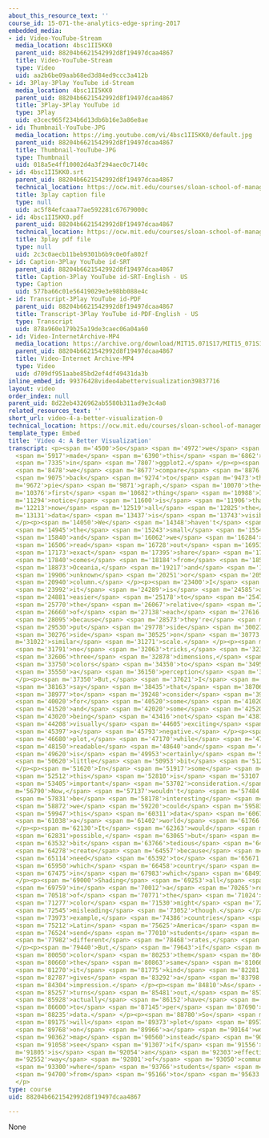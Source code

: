 ```yaml
---
about_this_resource_text: ''
course_id: 15-071-the-analytics-edge-spring-2017
embedded_media:
- id: Video-YouTube-Stream
  media_location: 4bsc1II5KK0
  parent_uid: 88204b6621542992d8f19497dcaa4867
  title: Video-YouTube-Stream
  type: Video
  uid: aa2b6be09aab68ed3d84ed9ccc3a412b
- id: 3Play-3Play YouTube id-Stream
  media_location: 4bsc1II5KK0
  parent_uid: 88204b6621542992d8f19497dcaa4867
  title: 3Play-3Play YouTube id
  type: 3Play
  uid: e3cec965f234b6d13db6b16e3a86e8ae
- id: Thumbnail-YouTube-JPG
  media_location: https://img.youtube.com/vi/4bsc1II5KK0/default.jpg
  parent_uid: 88204b6621542992d8f19497dcaa4867
  title: Thumbnail-YouTube-JPG
  type: Thumbnail
  uid: 018a5e4ff10002d4a3f294aec0c7140c
- id: 4bsc1II5KK0.srt
  parent_uid: 88204b6621542992d8f19497dcaa4867
  technical_location: https://ocw.mit.edu/courses/sloan-school-of-management/15-071-the-analytics-edge-spring-2017/visualization/the-good-the-bad-and-the-ugly-visualization-recitation-recitation/video-4-a-better-visualization/video-4-a-better-visualization-0/4bsc1II5KK0.srt
  title: 3play caption file
  type: null
  uid: ac5f84efcaaa77ae592281c67679000c
- id: 4bsc1II5KK0.pdf
  parent_uid: 88204b6621542992d8f19497dcaa4867
  technical_location: https://ocw.mit.edu/courses/sloan-school-of-management/15-071-the-analytics-edge-spring-2017/visualization/the-good-the-bad-and-the-ugly-visualization-recitation-recitation/video-4-a-better-visualization/video-4-a-better-visualization-0/4bsc1II5KK0.pdf
  title: 3play pdf file
  type: null
  uid: 2c3c0aecb11beb9301b6b9c0e0fa802f
- id: Caption-3Play YouTube id-SRT
  parent_uid: 88204b6621542992d8f19497dcaa4867
  title: Caption-3Play YouTube id-SRT-English - US
  type: Caption
  uid: 577ba66c01e56419029e3e98bb088e4c
- id: Transcript-3Play YouTube id-PDF
  parent_uid: 88204b6621542992d8f19497dcaa4867
  title: Transcript-3Play YouTube id-PDF-English - US
  type: Transcript
  uid: 878a960e179b25a19de3caec06a04a60
- id: Video-InternetArchive-MP4
  media_location: https://archive.org/download/MIT15.071S17/MIT15_071S17_Session_7.4.05_300k.mp4
  parent_uid: 88204b6621542992d8f19497dcaa4867
  title: Video-Internet Archive-MP4
  type: Video
  uid: d709df951aabe85bd2ef4df49431da3b
inline_embed_id: 99376428video4abettervisualization39837716
layout: video
order_index: null
parent_uid: 8d22eb4326962ab5580b311ad9e3c4a8
related_resources_text: ''
short_url: video-4-a-better-visualization-0
technical_location: https://ocw.mit.edu/courses/sloan-school-of-management/15-071-the-analytics-edge-spring-2017/visualization/the-good-the-bad-and-the-ugly-visualization-recitation-recitation/video-4-a-better-visualization/video-4-a-better-visualization-0
template_type: Embed
title: 'Video 4: A Better Visualization'
transcript: <p><span m='4500'>So</span> <span m='4972'>we</span> <span m='5445'>just</span>
  <span m='5917'>made</span> <span m='6390'>this</span> <span m='6862'>plot</span>
  <span m='7335'>in</span> <span m='7807'>ggplot2.</span> </p><p><span m='8280'>When</span>
  <span m='8478'>we</span> <span m='8677'>compare</span> <span m='8876'>it</span>
  <span m='9075'>back</span> <span m='9274'>to</span> <span m='9473'>the</span> <span
  m='9672'>pie</span> <span m='9871'>graph,</span> <span m='10070'>the</span> <span
  m='10376'>first</span> <span m='10682'>thing</span> <span m='10988'>I</span> <span
  m='11294'>notice</span> <span m='11600'>is</span> <span m='11906'>that</span> <span
  m='12213'>now</span> <span m='12519'>all</span> <span m='12825'>the</span> <span
  m='13131'>data</span> <span m='13437'>is</span> <span m='13743'>visible.</span>
  </p><p><span m='14050'>We</span> <span m='14348'>haven't</span> <span m='14646'>lost</span>
  <span m='14945'>the</span> <span m='15243'>small</span> <span m='15541'>regions</span>
  <span m='15840'>and</span> <span m='16062'>we</span> <span m='16284'>can</span>
  <span m='16506'>read</span> <span m='16728'>out</span> <span m='16951'>the</span>
  <span m='17173'>exact</span> <span m='17395'>share</span> <span m='17617'>that</span>
  <span m='17840'>comes</span> <span m='18184'>from</span> <span m='18528'>Africa,</span>
  <span m='18873'>Oceania,</span> <span m='19217'>and</span> <span m='19562'>the</span>
  <span m='19906'>unknown</span> <span m='20251'>or</span> <span m='20595'>stateless</span>
  <span m='20940'>column.</span> </p><p><span m='23400'>I</span> <span m='23696'>believe</span>
  <span m='23992'>it</span> <span m='24289'>is</span> <span m='24585'>also</span>
  <span m='24881'>easier</span> <span m='25178'>to</span> <span m='25474'>compare</span>
  <span m='25770'>the</span> <span m='26067'>relative</span> <span m='26363'>sizes</span>
  <span m='26660'>of</span> <span m='27138'>each</span> <span m='27616'>region</span>
  <span m='28095'>because</span> <span m='28573'>they're</span> <span m='29051'>all</span>
  <span m='29530'>put</span> <span m='29778'>side</span> <span m='30027'>by</span>
  <span m='30276'>side</span> <span m='30525'>on</span> <span m='30773'>a</span> <span
  m='31022'>similar</span> <span m='31271'>scale.</span> </p><p><span m='31520'>There's</span>
  <span m='31791'>no</span> <span m='32063'>tricks,</span> <span m='32335'>or</span>
  <span m='32606'>three</span> <span m='32878'>dimensions,</span> <span m='33150'>or</span>
  <span m='33750'>colors</span> <span m='34350'>to</span> <span m='34950'>create</span>
  <span m='35550'>a</span> <span m='36150'>perception</span> <span m='36750'>issue.</span>
  </p><p><span m='37350'>But,</span> <span m='37621'>I</span> <span m='37892'>will</span>
  <span m='38163'>say</span> <span m='38435'>that</span> <span m='38706'>something</span>
  <span m='38977'>to</span> <span m='39248'>consider</span> <span m='39520'>is,</span>
  <span m='40020'>for</span> <span m='40520'>some</span> <span m='41020'>people</span>
  <span m='41520'>and</span> <span m='42020'>some</span> <span m='42520'>applications,</span>
  <span m='43020'>being</span> <span m='43416'>not</span> <span m='43812'>as</span>
  <span m='44208'>visually</span> <span m='44605'>exciting</span> <span m='45001'>is</span>
  <span m='45397'>a</span> <span m='45793'>negative.</span> </p><p><span m='46190'>This</span>
  <span m='46680'>plot,</span> <span m='47170'>while</span> <span m='47660'>very</span>
  <span m='48150'>readable</span> <span m='48640'>and</span> <span m='49130'>correct,</span>
  <span m='49620'>is</span> <span m='49953'>certainly</span> <span m='50286'>a</span>
  <span m='50620'>little</span> <span m='50953'>bit</span> <span m='51286'>dull.</span>
  </p><p><span m='51620'>In</span> <span m='51917'>some</span> <span m='52215'>applications,</span>
  <span m='52512'>this</span> <span m='52810'>is</span> <span m='53107'>an</span>
  <span m='53405'>important</span> <span m='53702'>consideration.</span> </p><p><span
  m='56790'>Now,</span> <span m='57137'>wouldn't</span> <span m='57484'>it</span>
  <span m='57831'>be</span> <span m='58178'>interesting</span> <span m='58525'>if</span>
  <span m='58872'>we</span> <span m='59220'>could</span> <span m='59583'>plot</span>
  <span m='59947'>this</span> <span m='60311'>data</span> <span m='60675'>on</span>
  <span m='61038'>a</span> <span m='61402'>world</span> <span m='61766'>map?</span>
  </p><p><span m='62130'>It</span> <span m='62363'>would</span> <span m='62597'>be</span>
  <span m='62831'>possible,</span> <span m='63065'>but</span> <span m='63298'>a</span>
  <span m='63532'>bit</span> <span m='63766'>tedious</span> <span m='64000'>to</span>
  <span m='64278'>create</span> <span m='64557'>because</span> <span m='64835'>we</span>
  <span m='65114'>need</span> <span m='65392'>to</span> <span m='65671'>determine</span>
  <span m='65950'>which</span> <span m='66458'>country</span> <span m='66966'>lies</span>
  <span m='67475'>in</span> <span m='67983'>which</span> <span m='68491'>region.</span>
  </p><p><span m='69000'>Shading</span> <span m='69253'>all</span> <span m='69506'>countries</span>
  <span m='69759'>in</span> <span m='70012'>a</span> <span m='70265'>region</span>
  <span m='70518'>of</span> <span m='70771'>the</span> <span m='71024'>same</span>
  <span m='71277'>color</span> <span m='71530'>might</span> <span m='72037'>be</span>
  <span m='72545'>misleading</span> <span m='73052'>though.</span> </p><p><span m='73560'>For</span>
  <span m='73973'>example,</span> <span m='74386'>countries</span> <span m='74799'>in</span>
  <span m='75212'>Latin</span> <span m='75625'>America</span> <span m='76039'>will</span>
  <span m='76524'>send</span> <span m='77010'>students</span> <span m='77496'>at</span>
  <span m='77982'>different</span> <span m='78468'>rates,</span> <span m='78954'>naturally.</span>
  </p><p><span m='79440'>But,</span> <span m='79643'>if</span> <span m='79846'>we</span>
  <span m='80050'>color</span> <span m='80253'>them</span> <span m='80456'>all</span>
  <span m='80660'>the</span> <span m='80863'>same</span> <span m='81066'>color,</span>
  <span m='81270'>it</span> <span m='81775'>kind</span> <span m='82281'>of</span>
  <span m='82787'>gives</span> <span m='83292'>a</span> <span m='83798'>false</span>
  <span m='84304'>impression.</span> </p><p><span m='84810'>As</span> <span m='85033'>it</span>
  <span m='85257'>turns</span> <span m='85481'>out,</span> <span m='85705'>we</span>
  <span m='85928'>actually</span> <span m='86152'>have</span> <span m='86376'>access</span>
  <span m='86600'>to</span> <span m='87145'>per</span> <span m='87690'>country</span>
  <span m='88235'>data.</span> </p><p><span m='88780'>So</span> <span m='88977'>we</span>
  <span m='89175'>will</span> <span m='89373'>plot</span> <span m='89571'>that</span>
  <span m='89768'>on</span> <span m='89966'>a</span> <span m='90164'>world</span>
  <span m='90362'>map</span> <span m='90560'>instead</span> <span m='90809'>and</span>
  <span m='91058'>see</span> <span m='91307'>if</span> <span m='91556'>it</span> <span
  m='91805'>is</span> <span m='92054'>an</span> <span m='92303'>effective</span> <span
  m='92552'>way</span> <span m='92801'>of</span> <span m='93050'>communicating</span>
  <span m='93300'>where</span> <span m='93766'>students</span> <span m='94233'>come</span>
  <span m='94700'>from</span> <span m='95166'>to</span> <span m='95633'>MIT.</span>
  </p>
type: course
uid: 88204b6621542992d8f19497dcaa4867

---
```

None